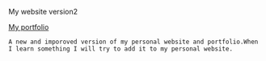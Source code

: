

My website version2


[My portfolio](https://lutfulh.github.io/)
		
	A new and imporoved version of my personal website and portfolio.When I learn something I will try to add it to my personal website.


